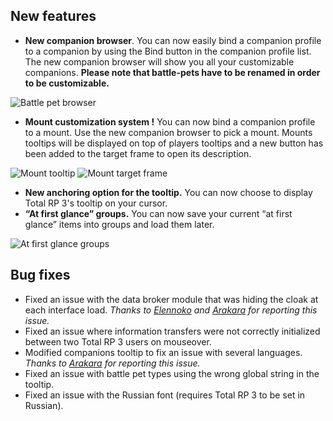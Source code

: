 ## New features

* **New companion browser**. You can now easily bind a companion profile to a companion by using the Bind button in the companion profile list. The new companion browser will show you all your customizable companions. **Please note that battle-pets have to be renamed in order to be customizable.**

![Battle pet browser](http://renaudparize.fr/trp3-changelogs/imgs/Battle%20pet%20browser.png)

* **Mount customization system !** You can now bind a companion profile to a mount. Use the new companion browser to pick a mount. Mounts tooltips will be displayed on top of players tooltips and a new button has been added to the target frame to open its description.

![Mount tooltip](http://renaudparize.fr/trp3-changelogs/imgs/Mount%20tooltip.png)
![Mount target frame](http://renaudparize.fr/trp3-changelogs/imgs/Mount%20target%20frame.jpeg)

* **New anchoring option for the tooltip.** You can now choose to display Total RP 3's tooltip on your cursor.
* **“At first glance” groups.** You can now save your current “at first glance” items into groups and load them later.

![At first glance groups](http://renaudparize.fr/trp3-changelogs/imgs/At%20first%20glance%20groups.png)

## Bug fixes

* Fixed an issue with the data broker module that was hiding the cloak at each interface load. _Thanks to [Elennoko] and [Arakara][Arakara cloak] for reporting this issue._
* Fixed an issue where information transfers were not correctly initialized between two Total RP 3 users on mouseover.
* Modified companions tooltip to fix an issue with several languages. *Thanks to [Arakara][Arakara pet] for reporting this issue.*
* Fixed an issue with battle pet types using the wrong global string in the tooltip.
* Fixed an issue with the Russian font (requires Total RP 3 to be set in Russian).

[Elennoko]: http://www.curse.com/addons/wow/total-rp-3#c128
[Arakara cloak]: http://forums.telkostrasz.be/thread-1036-post-6460.html
[Arakara pet]: http://forums.telkostrasz.be/thread-1039.html